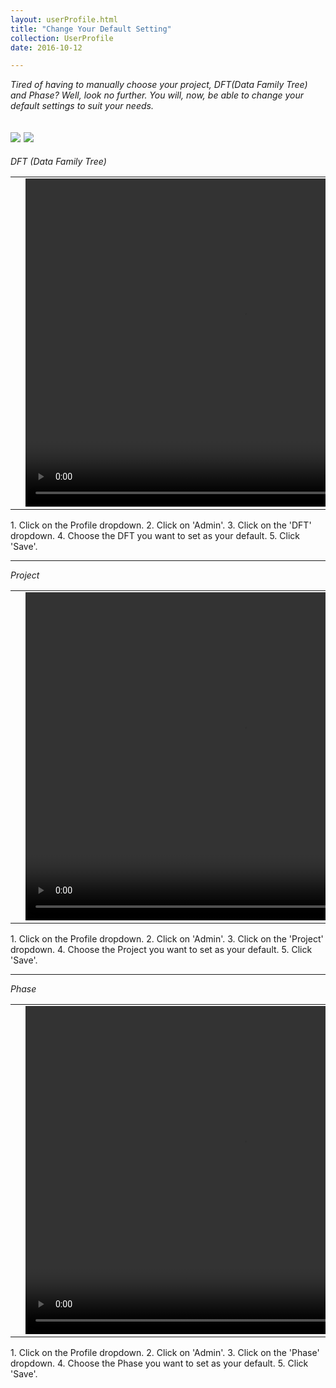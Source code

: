 ```yaml
---
layout: userProfile.html
title: "Change Your Default Setting"
collection: UserProfile
date: 2016-10-12

---
```

_Tired of having to manually choose your project, DFT(Data Family Tree) and Phase? Well, look no further. You will, now, be able to change your default settings to suit your needs._

 ![](/assets/img/userProfile/phase_project_date.JPG)
 ![](/assets/img/userProfile/project_phase_dft.JPG)
---
*DFT (Data Family Tree)*

<table>
<tr>
<td width="50px"></td>
<td width="700px">
<video width="700" height="525" controls>
	<source src="/assets/video/UserProfile/How_to_change_your_default_setting_dft.mp4" type="video/mp4">
	Your browser does not support the video tag.
</video>
</td>
<td width="50px"></td>
</tr>
</table>
1. Click on the Profile dropdown.
2. Click on 'Admin'.
3. Click on the 'DFT' dropdown.
4. Choose the DFT you want to set as your default.
5. Click 'Save'.

---
*Project*

<table>
<tr>
<td width="50px"></td>
<td width="700px">
<video width="700" height="525" controls>
	<source src="/assets/video/How_to_change_your_default_setting_project.mp4" type="video/mp4">
	Your browser does not support the video tag.
</video>
</td>
<td width="50px"></td>
</tr>
</table>
1. Click on the Profile dropdown.
2. Click on 'Admin'.
3. Click on the 'Project' dropdown.
4. Choose the Project you want to set as your default.
5. Click 'Save'.

---
*Phase*

<table>
<tr>
<td width="50px"></td>
<td width="700px">
<video width="700" height="525" controls>
	<source src="/assets/video/How_to_change_your_default_setting_phase.mp4" type="video/mp4">
	Your browser does not support the video tag.
</video>
</td>
<td width="50px"></td>
</tr>
</table>
1. Click on the Profile dropdown.
2. Click on 'Admin'.
3. Click on the 'Phase' dropdown.
4. Choose the Phase you want to set as your default.
5. Click 'Save'.
